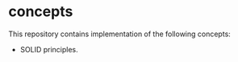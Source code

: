 # concepts 

This repository contains implementation of the following concepts: 
- SOLID principles. 
